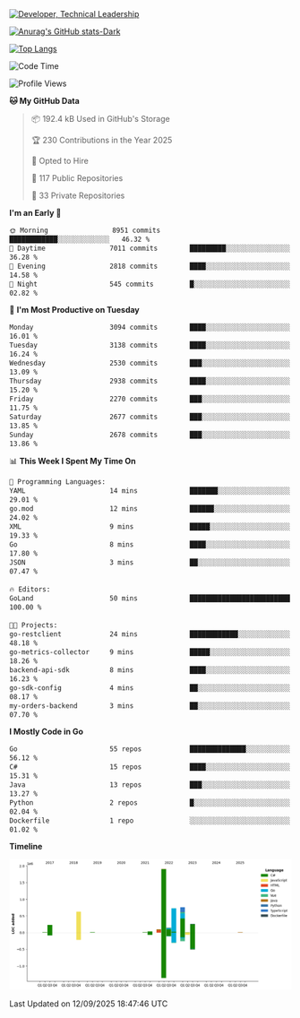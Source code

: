 <div>
  <a href="https://www.linkedin.com/in/arielpineiro/" target="_blank" rel="nofollow noopener noreferrer">
    <img src="https://img.shields.io/badge/-LinkedIn-%230077B5?style=for-the-badge&logo=linkedin&logoColor=white" alt="Developer, Technical Leadership" title="Ariel Piñeiro">
  </a>
</div>

[![Anurag's GitHub stats-Dark](https://github-readme-stats.vercel.app/api?username=arielsrv&show_icons=true&theme=dark#gh-dark-mode-only)](https://github.com/anuraghazra/github-readme-stats#gh-dark-mode-only)

[![Top Langs](https://github-readme-stats.vercel.app/api/top-langs/?username=arielsrv&layout=compact&langs_count=10&theme=dark#gh-dark-mode-only)](https://github.com/anuraghazra/github-readme-stats&theme=dark#gh-dark-mode-only)

<!--START_SECTION:waka-->
![Code Time](http://img.shields.io/badge/Code%20Time-1%2C388%20hrs%2013%20mins-blue)

![Profile Views](http://img.shields.io/badge/Profile%20Views-1-blue)

**🐱 My GitHub Data** 

> 📦 192.4 kB Used in GitHub's Storage 
 > 
> 🏆 230 Contributions in the Year 2025
 > 
> 💼 Opted to Hire
 > 
> 📜 117 Public Repositories 
 > 
> 🔑 33 Private Repositories 
 > 
**I'm an Early 🐤** 

```text
🌞 Morning                8951 commits        ████████████░░░░░░░░░░░░░   46.32 % 
🌆 Daytime                7011 commits        █████████░░░░░░░░░░░░░░░░   36.28 % 
🌃 Evening                2818 commits        ████░░░░░░░░░░░░░░░░░░░░░   14.58 % 
🌙 Night                  545 commits         █░░░░░░░░░░░░░░░░░░░░░░░░   02.82 % 
```
📅 **I'm Most Productive on Tuesday** 

```text
Monday                   3094 commits        ████░░░░░░░░░░░░░░░░░░░░░   16.01 % 
Tuesday                  3138 commits        ████░░░░░░░░░░░░░░░░░░░░░   16.24 % 
Wednesday                2530 commits        ███░░░░░░░░░░░░░░░░░░░░░░   13.09 % 
Thursday                 2938 commits        ████░░░░░░░░░░░░░░░░░░░░░   15.20 % 
Friday                   2270 commits        ███░░░░░░░░░░░░░░░░░░░░░░   11.75 % 
Saturday                 2677 commits        ███░░░░░░░░░░░░░░░░░░░░░░   13.85 % 
Sunday                   2678 commits        ███░░░░░░░░░░░░░░░░░░░░░░   13.86 % 
```


📊 **This Week I Spent My Time On** 

```text
💬 Programming Languages: 
YAML                     14 mins             ███████░░░░░░░░░░░░░░░░░░   29.01 % 
go.mod                   12 mins             ██████░░░░░░░░░░░░░░░░░░░   24.02 % 
XML                      9 mins              █████░░░░░░░░░░░░░░░░░░░░   19.33 % 
Go                       8 mins              ████░░░░░░░░░░░░░░░░░░░░░   17.80 % 
JSON                     3 mins              ██░░░░░░░░░░░░░░░░░░░░░░░   07.47 % 

🔥 Editors: 
GoLand                   50 mins             █████████████████████████   100.00 % 

🐱‍💻 Projects: 
go-restclient            24 mins             ████████████░░░░░░░░░░░░░   48.18 % 
go-metrics-collector     9 mins              █████░░░░░░░░░░░░░░░░░░░░   18.26 % 
backend-api-sdk          8 mins              ████░░░░░░░░░░░░░░░░░░░░░   16.23 % 
go-sdk-config            4 mins              ██░░░░░░░░░░░░░░░░░░░░░░░   08.17 % 
my-orders-backend        3 mins              ██░░░░░░░░░░░░░░░░░░░░░░░   07.70 % 
```

**I Mostly Code in Go** 

```text
Go                       55 repos            ██████████████░░░░░░░░░░░   56.12 % 
C#                       15 repos            ████░░░░░░░░░░░░░░░░░░░░░   15.31 % 
Java                     13 repos            ███░░░░░░░░░░░░░░░░░░░░░░   13.27 % 
Python                   2 repos             █░░░░░░░░░░░░░░░░░░░░░░░░   02.04 % 
Dockerfile               1 repo              ░░░░░░░░░░░░░░░░░░░░░░░░░   01.02 % 
```



**Timeline**

![Lines of Code chart](https://raw.githubusercontent.com/arielsrv/arielsrv/main/assets/bar_graph.png)


 Last Updated on 12/09/2025 18:47:46 UTC
<!--END_SECTION:waka-->

